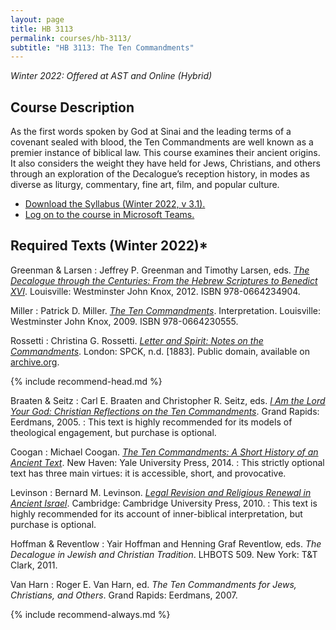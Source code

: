 ```yaml
---
layout: page
title: HB 3113
permalink: courses/hb-3113/
subtitle: "HB 3113: The Ten Commandments"
---
```


*Winter 2022: Offered at AST and Online (Hybrid)*

## Course Description

As the first words spoken by God at Sinai and the leading terms of a covenant sealed with blood, the Ten Commandments are well known as a premier instance of biblical law. This course examines their ancient origins. It also considers the weight they have held for Jews, Christians, and others through an exploration of the Decalogue’s reception history, in modes as diverse as liturgy, commentary, fine art, film, and popular culture.

- [Download the Syllabus (Winter 2022, v 3.1).](https://github.com/danieldriver/Syllabi/raw/master/HB/HB%203113-Ten%20Commandments.pdf)
- [Log on to the course in Microsoft Teams.](https://teams.microsoft.com/l/team/19%3aBn476FkWZ1vOjRwdfkiqUcEzDlsoGJtimE6p-nqHUbc1%40thread.tacv2/conversations?groupId=aa682bf8-b8f1-4b45-be18-8928c5a85cc0&tenantId=91a947b7-4a37-4ddc-8caa-1f4c21afbc4c)

## Required Texts (Winter 2022)*

Greenman & Larsen
: Jeffrey P. Greenman and Timothy Larsen, eds. [*The Decalogue through the Centuries: From the Hebrew Scriptures to Benedict XVI*](https://amzn.to/3lU6qlG). Louisville: Westminster John Knox, 2012. ISBN 978-0664234904.

Miller
: Patrick D. Miller. [*The Ten Commandments*](http://amzn.to/2h1Jxe0). Interpretation. Louisville: Westminster John Knox, 2009. ISBN 978-0664230555.

Rossetti
: Christina G. Rossetti. [*Letter and Spirit: Notes on the Commandments*](https://archive.org/details/letterspiritnote00ross/).
London: SPCK, n.d. [1883].
Public domain, available on [archive.org](https://archive.org/details/letterspiritnote00ross/).

{% include recommend-head.md %}

Braaten & Seitz
: Carl E. Braaten and Christopher R. Seitz, eds. [*I Am the Lord Your God: Christian Reflections on the Ten Commandments*](http://amzn.to/2zKSEr4). Grand Rapids: Eerdmans, 2005.
: This text is highly recommended for its models of theological engagement, but purchase is optional.

Coogan
: Michael Coogan. [*The Ten Commandments: A Short History of an Ancient Text*](http://amzn.to/2zxu1gR). New Haven: Yale University Press, 2014.
: This strictly optional text has three main virtues: it is accessible, short, and provocative.

Levinson
: Bernard M. Levinson. [*Legal Revision and Religious Renewal in Ancient Israel*](https://amzn.to/3ASXbWQ). Cambridge: Cambridge University Press, 2010.
: This text is highly recommended for its account of inner-biblical interpretation, but purchase is optional.

Hoffman & Reventlow
: Yair Hoffman and Henning Graf Reventlow, eds. *The Decalogue in Jewish and Christian Tradition*. LHBOTS 509. New York: T&T Clark, 2011.

Van Harn
: Roger E. Van Harn, ed. *The Ten Commandments for Jews, Christians, and Others*. Grand Rapids: Eerdmans, 2007.


{% include recommend-always.md %}
